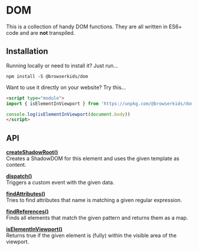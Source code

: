 # DOM

This is a collection of handy DOM functions. They are all written in ES6+ code and are **not** transpiled. 

## Installation

Running locally or need to install it? Just run…

`npm install -S @browserkids/dom`

Want to use it directly on your website? Try this…

```html
<script type="module">
import { isElementInViewport } from 'https://unpkg.com/@browserkids/dom';

console.log(isElementInViewport(document.body))
</script>
```

## API

**[createShadowRoot()]**  
Creates a ShadowDOM for this element and uses the given template as content.

**[dispatch()]**  
Triggers a custom event with the given data.

**[findAttributes()]**  
Tries to find attributes that name is matching a given regular expression.

**[findReferences()]**  
Finds all elements that match the given pattern and returns them as a map.

**[isElementInViewport()]**  
Returns true if the given element is (fully) within the visible area of the viewport.


[createShadowRoot()]: ./index.js#L9
[dispatch()]: ./index.js#L29
[findAttributes()]: ./index.js#L52
[findReferences()]: ./index.js#L82
[isElementInViewport()]: ./index.js#L122
